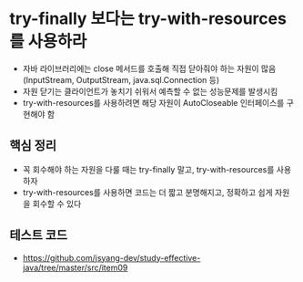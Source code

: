 # try-finally 보다는 try-with-resources를 사용하라

- 자바 라이브러리에는 close 메서드를 호출해 직접 닫아줘야 하는 자원이 많음(InputStream, OutputStream, java.sql.Connection 등)
- 자원 닫기는 클라이언트가 놓치기 쉬워서 예측할 수 없는 성능문제를 발생시킴
- try-with-resources를 사용하려면 해당 자원이 AutoCloseable 인터페이스를 구현해야 함

## 핵심 정리

- 꼭 회수해야 하는 자원을 다룰 때는 try-finally 말고, try-with-resources를 사용하자
- try-with-resources를 사용하면 코드는 더 짧고 분명해지고, 정확하고 쉽게 자원을 회수할 수 있다

## 테스트 코드

- <https://github.com/jsyang-dev/study-effective-java/tree/master/src/item09>
